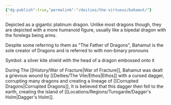 ```yaml
---
{"dg-publish":true,"permalink":"/deities/the-virtuous/bahamut/"}
---
```


Depicted as a gigantic platinum dragon. Unlike most dragons though, they are depicted with a more humanoid figure, usually like a bipedal dragon with the forelegs being arms.

Despite some referring to them as "The Father of Dragons", Bahamut is the sole creator of Dragons and is referred to with non-binary pronouns

Symbol: a silver kite shield with the head of a dragon embossed onto it


During The [[History/War of Fracture\|War of Fracture]], Bahamut was dealt a grievous wound by [[Deities/The Vile/Ethos\|Ethos]] with a cursed dagger, corrupting many dragons and creating a lineage of [[Corrupted Dragons\|Corrupted Dragons]], It is believed that this dagger then fell to the earth, creating the island of [[Locations/Regions/Turogarde/Dagger's Holm\|Dagger's Holm]].